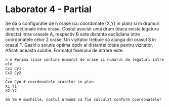 # Laborator 4 - Partial
Se da o configuratie de n orase (cu coordonate (X,Y) in plan) si m drumuri unidirectionale intre orase. Costul asociat unui drum (daca exista legatura directa) intre orasele A, respectiv B este distanta euclidiana intre coordonatele celor 2 orase. Un vizitator trebuie sa ajunga din orasul S in orasul F. Gasiti o solutie optima dpdv al distantei totale pentru vizitator. Afisati aceasta solutie. Formatul fisierului de intrare este: 

    n m #prima linie contine numarul de orase si numarul de legaturi intre ele 
    Cx1 Cy1 
    Cx2 Cy2 
    ... 
    Cxn Cyn # coordonatele oraselor in plan 
    X1 Y1 
    X2 Y2 
    ... 
    Xm Ym # muchiile, costul urmand sa fie calculat conform coordonatelor